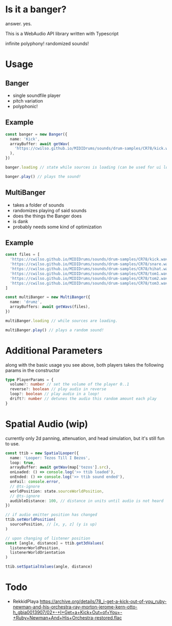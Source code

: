 # Is it a banger?

answer. yes.

This is a WebAudio API library written with Typescript

infinite polyphony!
randomized sounds!

# Usage

## Banger

- single soundfile player
- pitch variation
- polyphonic!

## Example

```ts
const banger = new Banger({
  name: 'Kick',
  arrayBuffer: await getWav(
    'https://cwilso.github.io/MIDIDrums/sounds/drum-samples/CR78/kick.wav',
  ),
})

banger.loading // state while sources is loading (can be used for ui loading screens)

banger.play() // plays the sound!
```

## MultiBanger

- takes a folder of sounds
- randomizes playing of said sounds
- does the things the Banger does
- is dank
- probably needs some kind of optimization

## Example

```ts
const files = [
  'https://cwilso.github.io/MIDIDrums/sounds/drum-samples/CR78/kick.wav',
  'https://cwilso.github.io/MIDIDrums/sounds/drum-samples/CR78/snare.wav',
  'https://cwilso.github.io/MIDIDrums/sounds/drum-samples/CR78/hihat.wav',
  'https://cwilso.github.io/MIDIDrums/sounds/drum-samples/CR78/tom1.wav',
  'https://cwilso.github.io/MIDIDrums/sounds/drum-samples/CR78/tom2.wav',
  'https://cwilso.github.io/MIDIDrums/sounds/drum-samples/CR78/tom3.wav',
]

const multiBanger = new MultiBanger({
  name: 'drumz',
  arrayBuffers: await getWavs(files),
})

multiBanger.loading // while sources are loading.

multiBanger.play() // plays a random sound!
```

# Additional Parameters

along with the basic usage you see above, both players takes the following params in the constructor

```ts
type PlayerParams = {
  volume?: number // set the volume of the player 0..1
  reverse?: boolean // play audio in reverse
  loop?: boolean // play audio in a loop!
  drift?: number // detunes the audio this random amount each play
}
```

# Spatial Audio (wip)

currently only 2d panning, attenuation, and head simulation, but it's still fun to use.

```ts
const ttib = new SpatialLooper({
  name: 'Looper: Tezos Till I Bezos',
  loop: true,
  arrayBuffer: await getWav(map['tezos'].src),
  onLoaded: () => console.log('>> ttib loaded'),
  onEnded: () => console.log('>> ttib sound ended'),
  onFail: console.error,
  // @ts-ignore
  worldPosition: state.sourceWorldPosition,
  // @ts-ignore
  audibleDistance: 100, // distance in units until audio is not heard
})

// if audio emitter position has changed
ttib.setWorldPosition(
  sourcePosition, // [x, y, z] (y is up)
)

// upon changing of listener position
const [angle, distance] = ttib.get3dValues(
  listenerWorldPosition,
  listenerWorldOrientation
)

ttib.setSpatialValues(angle, distance)
```

# Todo

- RekkidPlaya
  https://archive.org/details/78_i-get-a-kick-out-of-you_ruby-newman-and-his-orchestra-ray-morton-jerome-kern-otto-h_gbia0013907/02+-+I+Get+a+Kick+Out+of+You+-+Ruby+Newman+And+His+Orchestra-restored.flac
